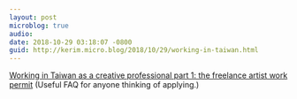 ```yaml
---
layout: post
microblog: true
audio: 
date: 2018-10-29 03:18:07 -0800
guid: http://kerim.micro.blog/2018/10/29/working-in-taiwan.html
---
```

[Working in Taiwan as a creative professional part 1: the freelance artist work permit](http://www.winklerpartners.com/?p=9188) (Useful FAQ for anyone thinking of applying.)
